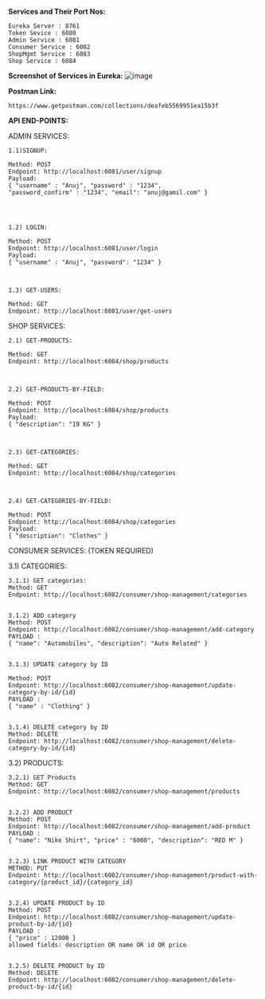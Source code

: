 <b> Services and Their Port Nos: </b>

    Eureka Server : 8761
    Token Sevice : 6080
    Admin Service : 6081
    Consumer Service : 6082
    ShopMgmt Service : 6083
    Shop Service : 6084

<b>Screenshot of Services in Eureka: </b>
![image](https://user-images.githubusercontent.com/112845359/201833998-4f9a91cb-0a4a-4777-a643-732b80e16f11.png)



<b>Postman Link: </b>

    https://www.getpostman.com/collections/deafeb5569951ea15b3f


<b>API END-POINTS:</b>


ADMIN SERVICES:

    1.1)SIGNUP:

    Method: POST
    Endpoint: http://localhost:6081/user/signup
    Payload:
    { "username" : "Anuj", "password" : "1234",
    "password_confirm" : "1234", "email": "anuj@gamil.com" }




    1.2) LOGIN:

    Method: POST
    Endpoint: http://localhost:6081/user/login
    Payload:
    { "username" : "Anuj", "password": "1234" }



    1.3) GET-USERS:

    Method: GET
    Endpoint: http://localhost:6081/user/get-users




SHOP SERVICES:

    2.1) GET-PRODUCTS:

    Method: GET
    Endpoint: http://localhost:6084/shop/products



    2.2) GET-PRODUCTS-BY-FIELD:

    Method: POST
    Endpoint: http://localhost:6084/shop/products
    Payload:
    { "description": "19 KG" }



    2.3) GET-CATEGORIES:

    Method: GET
    Endpoint: http://localhost:6084/shop/categories



    2.4) GET-CATEGORIES-BY-FIELD:

    Method: POST
    Endpoint: http://localhost:6084/shop/categories
    Payload:
    { "description": "Clothes" }




CONSUMER SERVICES: (TOKEN REQUIRED)

3.1) CATEGORIES:

    3.1.1) GET categories:
    Method: GET
    Endpoint: http://localhost:6082/consumer/shop-management/categories


    3.1.2) ADD category
    Method: POST
    Endpoint: http://localhost:6082/consumer/shop-management/add-category
    PAYLOAD :
    { "name": "Automobiles", "description": "Auto Related" }


    3.1.3) UPDATE category by ID

    Method: POST
    Endpoint: http://localhost:6082/consumer/shop-management/update-category-by-id/{id}
    PAYLOAD :
    { "name" : "Clothing" }


    3.1.4) DELETE category by ID
    Method: DELETE
    Endpoint: http://localhost:6082/consumer/shop-management/delete-category-by-id/{id}


3.2) PRODUCTS:


    3.2.1) GET Products
    Method: GET
    Endpoint: http://localhost:6082/consumer/shop-management/products


    3.2.2) ADD PRODUCT
    Method: POST
    Endpoint: http://localhost:6082/consumer/shop-management/add-product
    PAYLOAD :
    { "name": "Nike Shirt", "price" : "6000", "description": "RED M" }


    3.2.3) LINK PRODUCT WITH CATEGORY
    METHOD: PUT
    Endpoint: http://localhost:6082/consumer/shop-management/product-with-category/{product_id}/{category_id}


    3.2.4) UPDATE PRODUCT by ID
    Method: POST
    Endpoint: http://localhost:6082/consumer/shop-management/update-product-by-id/{id}
    PAYLOAD :
    { "price" : 12000 }
    allowed fields: description OR name OR id OR price


    3.2.5) DELETE PRODUCT by ID
    Method: DELETE
    Endpoint: http://localhost:6082/consumer/shop-management/delete-product-by-id/{id}
